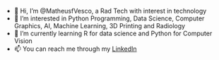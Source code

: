- 👋 Hi, I’m @MatheusfVesco, a Rad Tech with interest in technology
- 👀 I’m interested in Python Programming, Data Science, Computer Graphics, AI, Machine Learning, 3D Printing and Radiology
- 🌱 I’m currently learning R for data science and Python for Computer Vision
- 📫 You can reach me through my [LinkedIn](https://www.linkedin.com/in/matheus-farinaro-vesco/)

<!---
MatheusfVesco/MatheusfVesco is a ✨ special ✨ repository because its `README.md` (this file) appears on your GitHub profile.
You can click the Preview link to take a look at your changes.
--->
